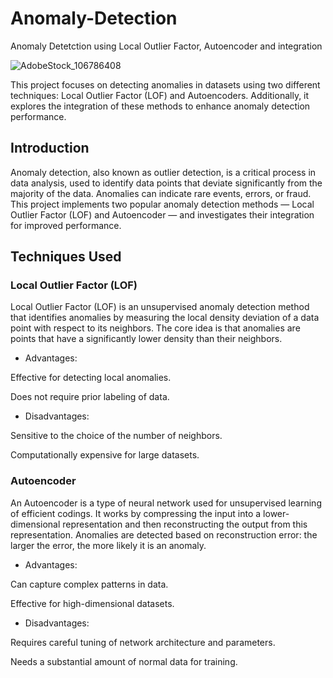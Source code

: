 # Anomaly-Detection
Anomaly Detetction using Local Outlier Factor, Autoencoder and integration

![AdobeStock_106786408](https://github.com/Abdennacer-Badaoui/Anomaly-Detection/assets/106801897/d48ea556-5c6c-4fc6-9ecc-ee170ea81c57)


This project focuses on detecting anomalies in datasets using two different techniques: Local Outlier Factor (LOF) and Autoencoders. Additionally, it explores the integration of these methods to enhance anomaly detection performance.

## Introduction
Anomaly detection, also known as outlier detection, is a critical process in data analysis, used to identify data points that deviate significantly from the majority of the data. Anomalies can indicate rare events, errors, or fraud. This project implements two popular anomaly detection methods — Local Outlier Factor (LOF) and Autoencoder — and investigates their integration for improved performance.

## Techniques Used
### Local Outlier Factor (LOF)
Local Outlier Factor (LOF) is an unsupervised anomaly detection method that identifies anomalies by measuring the local density deviation of a data point with respect to its neighbors. The core idea is that anomalies are points that have a significantly lower density than their neighbors.

- Advantages:
  
Effective for detecting local anomalies.

Does not require prior labeling of data.

 - Disadvantages:
   
Sensitive to the choice of the number of neighbors.

Computationally expensive for large datasets.

### Autoencoder
An Autoencoder is a type of neural network used for unsupervised learning of efficient codings. It works by compressing the input into a lower-dimensional representation and then reconstructing the output from this representation. Anomalies are detected based on reconstruction error: the larger the error, the more likely it is an anomaly.

 - Advantages:

Can capture complex patterns in data.

Effective for high-dimensional datasets.

 - Disadvantages:

Requires careful tuning of network architecture and parameters.

Needs a substantial amount of normal data for training.


